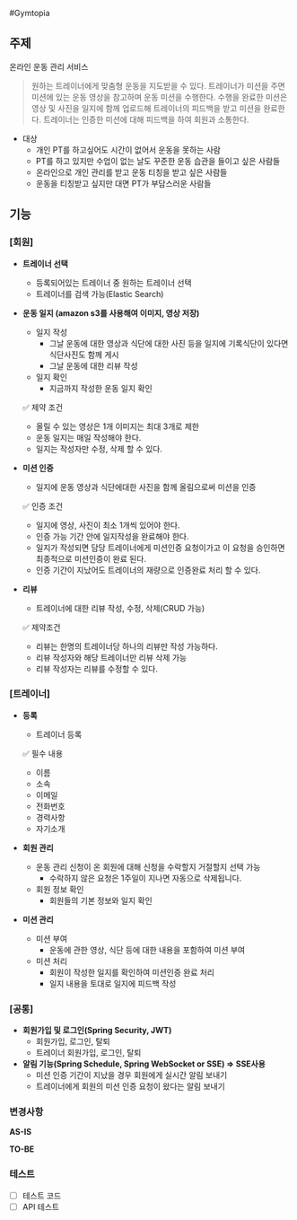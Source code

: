 #Gymtopia
## 주제

온라인 운동 관리 서비스

> 원하는 트레이너에게 맞춤형 운동을 지도받을 수 있다.
트레이너가 미션을 주면 미션에 있는 운동 영상을 참고하며 운동 미션을 수행한다. 수행을 완료한 미션은 영상 및 사진을 일지에 함께 업로드해 트레이너의 피드백을 받고 미션을 완료한다.
트레이너는 인증한 미션에 대해 피드백을 하여 회원과 소통한다.

- 대상
    - 개인 PT를 하고싶어도 시간이 없어서 운동을 못하는 사람
    - PT를 하고 있지만 수업이 없는 날도 꾸준한 운동 습관을 들이고 싶은 사람들
    - 온라인으로 개인 관리를 받고 운동 티칭을 받고 싶은 사람들
    - 운동을 티칭받고 싶지만 대면 PT가 부담스러운 사람들

## 기능

### **[회원]**

- **트레이너 선택**
    - 등록되어있는 트레이너 중 원하는 트레이너 선택
    - 트레이너를 검색 가능(Elastic Search)
- **운동 일지 (amazon s3를 사용해여 이미지, 영상 저장)**
    - 일지 작성
        - 그날 운동에 대한 영상과 식단에 대한 사진 등을 일지에 기록식단이 있다면 식단사진도 함께 게시
        - 그날 운동에 대한 리뷰 작성
    - 일지 확인
        - 지금까지 작성한 운동 일지 확인

  ✅ 제약 조건

    - 올릴 수 있는 영상은 1개 이미지는 최대 3개로 제한
    - 운동 일지는 매일 작성해야 한다.
    - 일지는 작성자만 수정, 삭제 할 수 있다.
- **미션 인증**
    - 일지에 운동 영상과 식단에대한 사진을 함께 올림으로써 미션을 인증

  ✅ 인증 조건

    - 일지에 영상, 사진이 최소 1개씩 있어야 한다.
    - 인증 가능 기간 안에 일지작성을 완료해야 한다.
    - 일지가 작성되면 담당 트레이너에게 미션인증 요청이가고 이 요청을 승인하면 최종적으로 미션인증이 완료 된다.
    - 인증 기간이 지났어도 트레이너의 재량으로 인증완료 처리 할 수 있다.
- **리뷰**
    - 트레이너에 대한 리뷰 작성, 수정, 삭제(CRUD 가능)

  ✅ 제약조건

    - 리뷰는 한명의 트레이너당 하나의 리뷰만 작성 가능하다.
    - 리뷰 작성자와 해당 트레이너만 리뷰 삭제 가능
    - 리뷰 작성자는 리뷰를 수정할 수 있다.

### **[트레이너]**

- **등록**
    - 트레이너 등록

  ✅ 필수 내용

    - 이름
    - 소속
    - 이메일
    - 전화번호
    - 경력사항
    - 자기소개
- **회원 관리**
    - 운동 관리 신청이 온 회원에 대해 신청을 수락할지 거절할지 선택 가능
        - 수락하지 않은 요청은 1주일이 지나면 자동으로 삭제됩니다.
    - 회원 정보 확인
        - 회원들의 기본 정보와 일지 확인
- **미션 관리**
    - 미션 부여
        - 운동에 관한 영상, 식단 등에 대한 내용을 포함하여 미션 부여
    - 미션 처리
        - 회원이 작성한 일지를 확인하여 미션인증 완료 처리
        - 일지 내용을 토대로 일지에 피드백 작성

### **[공통]**

- **회원가입 및 로그인(Spring Security, JWT)**
    - 회원가입, 로그인, 탈퇴
    - 트레이너 회원가입, 로그인, 탈퇴
- **알림 기능(Spring Schedule, Spring WebSocket  or SSE) ⇒ SSE사용**
    - 미션 인증 기간이 지났을 경우 회원에게 실시간 알림 보내기
    - 트레이너에게 회원의 미션 인증 요청이 왔다는 알림 보내기

### 변경사항
<!-- 이 PR에서 어떤점들이 변경되었는지 기술해주세요. 가급적이면 as-is, to-be를 활용해서 작성해주세요.  -->
**AS-IS**

**TO-BE**

### 테스트
<!-- 본 변경사항이 테스트가 되었는지 기술해주세요 --> 
- [ ] 테스트 코드
- [ ] API 테스트 
